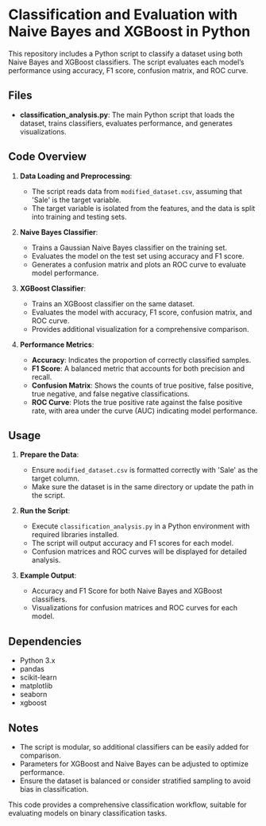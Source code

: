 # Classification and Evaluation with Naive Bayes and XGBoost in Python

This repository includes a Python script to classify a dataset using both Naive Bayes and XGBoost classifiers. The script evaluates each model’s performance using accuracy, F1 score, confusion matrix, and ROC curve.

## Files

- **classification_analysis.py**: The main Python script that loads the dataset, trains classifiers, evaluates performance, and generates visualizations.

## Code Overview

1. **Data Loading and Preprocessing**:
   - The script reads data from `modified_dataset.csv`, assuming that 'Sale' is the target variable.
   - The target variable is isolated from the features, and the data is split into training and testing sets.

2. **Naive Bayes Classifier**:
   - Trains a Gaussian Naive Bayes classifier on the training set.
   - Evaluates the model on the test set using accuracy and F1 score.
   - Generates a confusion matrix and plots an ROC curve to evaluate model performance.

3. **XGBoost Classifier**:
   - Trains an XGBoost classifier on the same dataset.
   - Evaluates the model with accuracy, F1 score, confusion matrix, and ROC curve.
   - Provides additional visualization for a comprehensive comparison.

4. **Performance Metrics**:
   - **Accuracy**: Indicates the proportion of correctly classified samples.
   - **F1 Score**: A balanced metric that accounts for both precision and recall.
   - **Confusion Matrix**: Shows the counts of true positive, false positive, true negative, and false negative classifications.
   - **ROC Curve**: Plots the true positive rate against the false positive rate, with area under the curve (AUC) indicating model performance.

## Usage

1. **Prepare the Data**:
   - Ensure `modified_dataset.csv` is formatted correctly with 'Sale' as the target column.
   - Make sure the dataset is in the same directory or update the path in the script.

2. **Run the Script**:
   - Execute `classification_analysis.py` in a Python environment with required libraries installed.
   - The script will output accuracy and F1 scores for each model.
   - Confusion matrices and ROC curves will be displayed for detailed analysis.

3. **Example Output**:
   - Accuracy and F1 Score for both Naive Bayes and XGBoost classifiers.
   - Visualizations for confusion matrices and ROC curves for each model.

## Dependencies

- Python 3.x
- pandas
- scikit-learn
- matplotlib
- seaborn
- xgboost

## Notes

- The script is modular, so additional classifiers can be easily added for comparison.
- Parameters for XGBoost and Naive Bayes can be adjusted to optimize performance.
- Ensure the dataset is balanced or consider stratified sampling to avoid bias in classification.

This code provides a comprehensive classification workflow, suitable for evaluating models on binary classification tasks.
